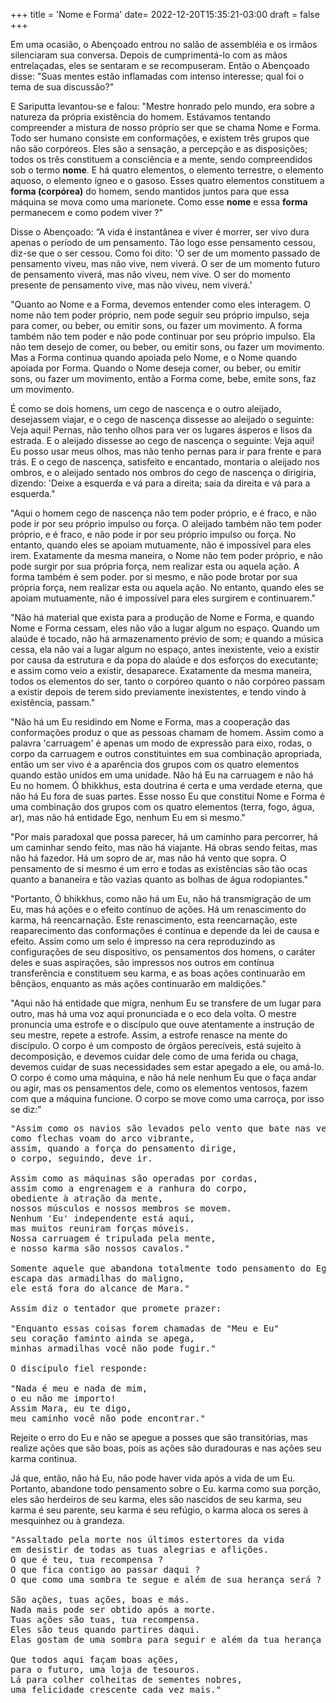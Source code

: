 +++
title = 'Nome e Forma'
date= 2022-12-20T15:35:21-03:00
draft = false
+++

Em uma ocasião, o Abençoado entrou no salão de assembléia e os irmãos silenciaram sua conversa. Depois de cumprimentá-lo com as mãos entrelaçadas, eles se sentaram e se recompuseram. Então o Abençoado disse: "Suas mentes estão inflamadas com intenso interesse; qual foi o tema de sua discussão?"

E Sariputta levantou-se e falou: "Mestre honrado pelo mundo, era sobre a natureza da própria existência do homem. Estávamos tentando compreender a mistura de nosso próprio ser que se chama Nome e Forma. Todo ser humano consiste em conformações, e existem três grupos que não são corpóreos. Eles são a sensação, a percepção e as disposições; todos os três constituem a consciência e a mente, sendo compreendidos sob o termo **nome**. E há quatro elementos, o elemento terrestre, o elemento aquoso, o elemento ígneo e o gasoso. Esses quatro elementos constituem a **forma (corpórea)** do homem, sendo mantidos juntos para que essa máquina se mova como uma marionete. Como esse **nome** e essa **forma** permanecem e como podem viver ?"

Disse o Abençoado: “A vida é instantânea e viver é morrer, ser vivo dura apenas o período de um pensamento. Tão logo esse pensamento cessou, diz-se que o ser cessou. Como foi dito: 'O ser de um momento passado de pensamento viveu, mas não vive, nem viverá. O ser de um momento futuro de pensamento viverá, mas não viveu, nem vive. O ser do momento presente de pensamento vive, mas não viveu, nem viverá.'

"Quanto ao Nome e a Forma, devemos entender como eles interagem. O nome não tem poder próprio, nem pode seguir seu próprio impulso, seja para comer, ou beber, ou emitir sons, ou fazer um movimento. A forma também não tem poder e não pode continuar por seu próprio impulso. Ela não tem desejo de comer, ou beber, ou emitir sons, ou fazer um movimento. Mas a Forma continua quando apoiada pelo Nome, e o Nome quando apoiada por Forma. Quando o Nome deseja comer, ou beber, ou emitir sons, ou fazer um movimento, então a Forma come, bebe, emite sons, faz um movimento. 

É como se dois homens, um cego de nascença e o outro aleijado, desejassem viajar, e o cego de nascença dissesse ao aleijado o seguinte:
Veja aqui! Pernas, não tenho olhos para ver os lugares ásperos e lisos da estrada. E o aleijado dissesse ao cego de nascença o seguinte:
Veja aqui! Eu posso usar meus olhos, mas não tenho pernas para ir para frente e para trás.
E o cego de nascença, satisfeito e encantado, montaria o aleijado nos ombros, e o aleijado sentado nos ombros do cego de nascença o dirigiria, dizendo: 'Deixe a esquerda e vá para a direita; saia da direita e vá para a esquerda."

"Aqui o homem cego de nascença não tem poder próprio, e é fraco, e não pode ir por seu próprio impulso ou força. O aleijado também não tem poder próprio, e é fraco, e não pode ir por seu próprio impulso ou força. No entanto, quando eles se apoiam mutuamente, não é impossível para eles irem. Exatamente da mesma maneira, o Nome não tem poder próprio, e não pode surgir por sua própria força, nem realizar esta ou aquela ação. A forma também é sem poder. por si mesmo, e não pode brotar por sua própria força, nem realizar esta ou aquela ação. No entanto, quando eles se apoiam mutuamente, não é impossível para eles surgirem e continuarem."

"Não há material que exista para a produção de Nome e Forma, e quando Nome e Forma cessam, eles não vão a lugar algum no espaço.
Quando um alaúde é tocado, não há armazenamento prévio de som; e quando a música cessa, ela não vai a lugar algum no espaço, antes inexistente, veio a existir por causa da estrutura e da popa do alaúde e dos esforços do executante; e assim como veio a existir, desaparece. Exatamente da mesma maneira, todos os elementos do ser, tanto o corpóreo quanto o não corpóreo passam a existir depois de terem sido previamente inexistentes, e tendo vindo à existência, passam."

"Não há um Eu residindo em Nome e Forma, mas a cooperação das conformações produz o que as pessoas chamam de homem. Assim como a palavra 'carruagem' é apenas um modo de expressão para eixo, rodas, o corpo da carruagem e outros constituintes em sua combinação apropriada, então um ser vivo é a aparência dos grupos com os quatro elementos quando estão unidos em uma unidade. Não há Eu na carruagem e não há Eu no homem. Ó bhikkhus, esta doutrina é certa e uma verdade eterna, que não há Eu fora de suas partes. Esse nosso Eu que constitui Nome e Forma é uma combinação dos grupos com os quatro elementos (terra, fogo, água, ar), mas não há entidade Ego, nenhum Eu em si mesmo."

"Por mais paradoxal que possa parecer, há um caminho para percorrer, há um caminhar sendo feito, mas não há viajante. Há obras sendo feitas, mas não há fazedor. Há um sopro de ar, mas não há vento que sopra. O pensamento de si mesmo é um erro e todas as existências são tão ocas quanto a bananeira e tão vazias quanto as bolhas de água rodopiantes."

"Portanto, Ó bhikkhus, como não há um Eu, não há transmigração de um Eu, mas há ações e o efeito contínuo de ações. Há um renascimento do karma, há reencarnação. Este renascimento, esta reencarnação, este reaparecimento das conformações é contínua e depende da lei de causa e efeito. Assim como um selo é impresso na cera reproduzindo as configurações de seu dispositivo, os pensamentos dos homens, o caráter deles e suas aspirações, são impressos nos outros em contínua transferência e constituem seu karma, e as boas ações continuarão em bênçãos, enquanto as más ações continuarão em maldições."

"Aqui não há entidade que migra, nenhum Eu se transfere de um lugar para outro, mas há uma voz aqui pronunciada e o eco dela volta. O mestre pronuncia uma estrofe e o discípulo que ouve atentamente a instrução de seu mestre, repete a estrofe. Assim, a estrofe renasce na mente do discípulo. O corpo é um composto de órgãos perecíveis, está sujeito à decomposição, e devemos cuidar dele como de uma ferida ou chaga, devemos cuidar de suas necessidades sem estar apegado a ele, ou amá-lo. O corpo é como uma máquina, e não há nele nenhum Eu que o faça andar ou agir, mas os pensamentos dele, como os elementos ventosos, fazem com que a máquina funcione. O corpo se move como uma carroça, por isso se diz:"

<pre>
"Assim como os navios são levados pelo vento que bate nas velas,
como flechas voam do arco vibrante,
assim, quando a força do pensamento dirige,
o corpo, seguindo, deve ir.

Assim como as máquinas são operadas por cordas,
assim como a engrenagem e a ranhura do corpo,
obediente à atração da mente,
nossos músculos e nossos membros se movem.
Nenhum 'Eu' independente está aqui,
mas muitos reuniram forças móveis.
Nossa carruagem é tripulada pela mente,
e nosso karma são nossos cavalos."

Somente aquele que abandona totalmente todo pensamento do Ego, 
escapa das armadilhas do maligno,
ele está fora do alcance de Mara."

Assim diz o tentador que promete prazer:

"Enquanto essas coisas forem chamadas de "Meu e Eu"
seu coração faminto ainda se apega,
minhas armadilhas você não pode fugir."

O discípulo fiel responde:

"Nada é meu e nada de mim,
o eu não me importo!
Assim Mara, eu te digo,
meu caminho você não pode encontrar."
</pre>

Rejeite o erro do Eu e não se apegue a posses que são transitórias, mas realize ações que são boas, pois as ações são duradouras e nas ações seu karma continua.


Já que, então, não há Eu, não pode haver vida após a vida de um Eu. Portanto, abandone todo pensamento sobre o Eu. karma como sua porção, eles são herdeiros de seu karma, eles são nascidos de seu karma, seu karma é seu parente, seu karma é seu refúgio, o karma aloca os seres à mesquinhez ou à grandeza.

<pre>
"Assaltado pela morte nos últimos estertores da vida
em desistir de todas as tuas alegrias e aflições.
O que é teu, tua recompensa ?
O que fica contigo ao passar daqui ?
O que como uma sombra te segue e além de sua herança será ?

São ações, tuas ações, boas e más.
Nada mais pode ser obtido após a morte.
Tuas ações são tuas, tua recompensa.
Eles são teus quando partires daqui.
Elas gostam de uma sombra para seguir e além da tua herança será.

Que todos aqui façam boas ações,
para o futuro, uma loja de tesouros.
Lá para colher colheitas de sementes nobres,
uma felicidade crescente cada vez mais."
</pre>
